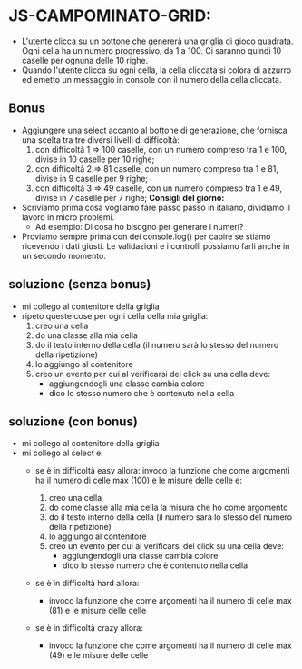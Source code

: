 # JS-CAMPOMINATO-GRID:
- L'utente clicca su un bottone che genererà una griglia di gioco quadrata. Ogni cella ha un numero progressivo, da 1 a 100. Ci saranno quindi 10 caselle per ognuna delle 10 righe.
- Quando l'utente clicca su ogni cella, la cella cliccata si colora di azzurro ed emetto un messaggio in console con il numero della cella cliccata.
## Bonus
- Aggiungere una select accanto al bottone di generazione, che fornisca una scelta tra tre diversi livelli di difficoltà:
    1. con difficoltà 1 => 100 caselle, con un numero compreso tra 1 e 100, divise in 10 caselle per 10 righe;
    2. con difficoltà 2 => 81 caselle, con un numero compreso tra 1 e 81, divise in 9 caselle per 9 righe;
    3. con difficoltà 3 => 49 caselle, con un numero compreso tra 1 e 49, divise in 7 caselle per 7 righe;
**Consigli del giorno:** 
- Scriviamo prima cosa vogliamo fare passo passo in italiano, dividiamo il lavoro in micro problemi. 
    - Ad esempio: Di cosa ho bisogno per generare i numeri?
- Proviamo sempre prima con dei console.log() per capire se stiamo ricevendo i dati giusti. Le validazioni e i controlli possiamo farli anche in un secondo momento.

## soluzione (senza bonus) ##

- mi collego al contenitore della griglia
- ripeto queste cose per ogni cella della mia griglia:
    1. creo una cella
    2. do una classe alla mia cella
    3. do il testo interno della cella (il numero sarà lo stesso del numero della ripetizione)
    4. lo aggiungo al contenitore
    5. creo un evento per cui al verificarsi del click su una cella deve:
        - aggiungendogli una classe cambia colore 
        - dico lo stesso numero che è contenuto nella cella


## soluzione (con bonus) ##

- mi collego al contenitore della griglia
- mi collego al select e:
    - se è in difficoltà easy allora:
        invoco la funzione che come argomenti ha il numero di celle max (100) e le misure delle celle e:
        1. creo una cella
        2. do come classe alla mia cella la misura che ho come argomento
        3. do il testo interno della cella (il numero sarà lo stesso del numero della ripetizione)
        4. lo aggiungo al contenitore
        5. creo un evento per cui al verificarsi del click su una cella deve:
            - aggiungendogli una classe cambia colore 
            - dico lo stesso numero che è contenuto nella cella

    - se è in difficoltà hard allora:
        - invoco la funzione che come argomenti ha il numero di celle max (81) e le misure delle celle

    - se è in difficoltà crazy allora:
        - invoco la funzione che come argomenti ha il numero di celle max (49) e le misure delle celle
